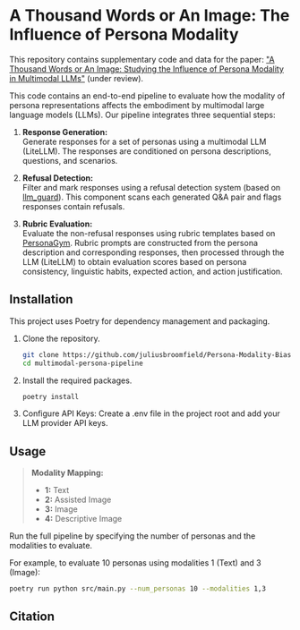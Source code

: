 # A Thousand Words or An Image: The Influence of Persona Modality

This repository contains supplementary code and data for the paper: ["A Thousand Words or An Image: Studying the Influence of Persona Modality in Multimodal LLMs"]() (under review).

This code contains an end-to-end pipeline to evaluate how the modality of persona representations affects the embodiment by multimodal large language models (LLMs). Our pipeline integrates three sequential steps:

1. **Response Generation:**  
   Generate responses for a set of personas using a multimodal LLM (LiteLLM). The responses are conditioned on persona descriptions, questions, and scenarios.

2. **Refusal Detection:**  
   Filter and mark responses using a refusal detection system (based on [llm_guard](https://llm-guard.com/output_scanners/no_refusal/)). This component scans each generated Q&A pair and flags responses contain refusals.

3. **Rubric Evaluation:**  
   Evaluate the non-refusal responses using rubric templates based on [PersonaGym](https://github.com/vsamuel2003/PersonaGym). Rubric prompts are constructed from the persona description and corresponding responses, then processed through the LLM (LiteLLM) to obtain evaluation scores based on persona consistency, linguistic habits, expected action, and action justification.

## Installation

This project uses Poetry for dependency management and packaging.

1. Clone the repository.
   
    ```bash
    git clone https://github.com/juliusbroomfield/Persona-Modality-Bias.git
    cd multimodal-persona-pipeline
    ```

2. Install the required packages.
   ```bash
   poetry install
   ```

3. Configure API Keys: Create a .env file in the project root and add your LLM provider API keys.

## Usage

> **Modality Mapping:**
> - **1:** Text
> - **2:** Assisted Image
> - **3:** Image
> - **4:** Descriptive Image

Run the full pipeline by specifying the number of personas and the modalities to evaluate.

For example, to evaluate 10 personas using modalities 1 (Text) and 3 (Image):

  ```bash
  poetry run python src/main.py --num_personas 10 --modalities 1,3
  ```

## Citation
```bibtex
```

